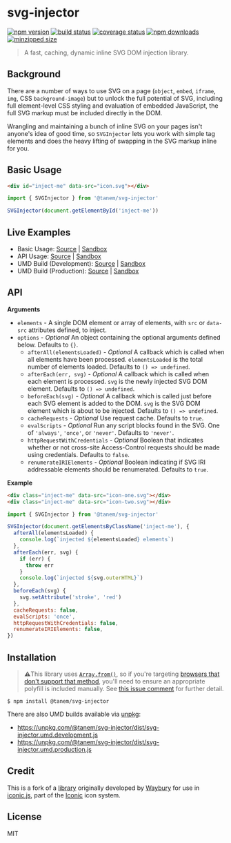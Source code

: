# svg-injector

[![npm version](https://img.shields.io/npm/v/@tanem/svg-injector.svg?style=flat-square)](https://www.npmjs.com/package/@tanem/svg-injector)
[![build status](https://img.shields.io/github/workflow/status/tanem/svg-injector/CI?style=flat-square)](https://github.com/tanem/svg-injector/actions?query=workflow%3ACI)
[![coverage status](https://img.shields.io/codecov/c/github/tanem/svg-injector.svg?style=flat-square)](https://codecov.io/gh/tanem/svg-injector)
[![npm downloads](https://img.shields.io/npm/dm/@tanem/svg-injector.svg?style=flat-square)](https://www.npmjs.com/package/@tanem/svg-injector)
[![minzipped size](https://img.shields.io/bundlephobia/minzip/@tanem/svg-injector?style=flat-square)](https://bundlephobia.com/result?p=@tanem/svg-injector)

> A fast, caching, dynamic inline SVG DOM injection library.

## Background

There are a number of ways to use SVG on a page (`object`, `embed`, `iframe`, `img`, CSS `background-image`) but to unlock the full potential of SVG, including full element-level CSS styling and evaluation of embedded JavaScript, the full SVG markup must be included directly in the DOM.

Wrangling and maintaining a bunch of inline SVG on your pages isn't anyone's idea of good time, so `SVGInjector` lets you work with simple tag elements and does the heavy lifting of swapping in the SVG markup inline for you.

## Basic Usage

```html
<div id="inject-me" data-src="icon.svg"></div>
```

```js
import { SVGInjector } from '@tanem/svg-injector'

SVGInjector(document.getElementById('inject-me'))
```

## Live Examples

- Basic Usage: [Source](https://github.com/tanem/svg-injector/tree/master/examples/basic-usage) | [Sandbox](https://codesandbox.io/s/github/tanem/svg-injector/tree/master/examples/basic-usage)
- API Usage: [Source](https://github.com/tanem/svg-injector/tree/master/examples/api-usage) | [Sandbox](https://codesandbox.io/s/github/tanem/svg-injector/tree/master/examples/api-usage)
- UMD Build (Development): [Source](https://github.com/tanem/svg-injector/tree/master/examples/umd-dev) | [Sandbox](https://codesandbox.io/s/github/tanem/svg-injector/tree/master/examples/umd-dev)
- UMD Build (Production): [Source](https://github.com/tanem/svg-injector/tree/master/examples/umd-prod) | [Sandbox](https://codesandbox.io/s/github/tanem/svg-injector/tree/master/examples/umd-prod)

## API

**Arguments**

- `elements` - A single DOM element or array of elements, with `src` or `data-src` attributes defined, to inject.
- `options` - _Optional_ An object containing the optional arguments defined below. Defaults to `{}`.
  - `afterAll(elementsLoaded)` - _Optional_ A callback which is called when all elements have been processed. `elementsLoaded` is the total number of elements loaded. Defaults to `() => undefined`.
  - `afterEach(err, svg)` - _Optional_ A callback which is called when each element is processed. `svg` is the newly injected SVG DOM element. Defaults to `() => undefined`.
  - `beforeEach(svg)` - _Optional_ A callback which is called just before each SVG element is added to the DOM. `svg` is the SVG DOM element which is about to be injected. Defaults to `() => undefined`.
  - `cacheRequests` - _Optional_ Use request cache. Defaults to `true`.
  - `evalScripts` - _Optional_ Run any script blocks found in the SVG. One of `'always'`, `'once'`, or `'never'`. Defaults to `'never'`.
  - `httpRequestWithCredentials` - _Optional_ Boolean that indicates whether or not cross-site Access-Control requests should be made using credentials. Defaults to `false`.
  - `renumerateIRIElements` - _Optional_ Boolean indicating if SVG IRI addressable elements should be renumerated. Defaults to `true`.

**Example**

```html
<div class="inject-me" data-src="icon-one.svg"></div>
<div class="inject-me" data-src="icon-two.svg"></div>
```

```js
import { SVGInjector } from '@tanem/svg-injector'

SVGInjector(document.getElementsByClassName('inject-me'), {
  afterAll(elementsLoaded) {
    console.log(`injected ${elementsLoaded} elements`)
  },
  afterEach(err, svg) {
    if (err) {
      throw err
    }
    console.log(`injected ${svg.outerHTML}`)
  },
  beforeEach(svg) {
    svg.setAttribute('stroke', 'red')
  },
  cacheRequests: false,
  evalScripts: 'once',
  httpRequestWithCredentials: false,
  renumerateIRIElements: false,
})
```

## Installation

> ⚠️This library uses [`Array.from()`](https://developer.mozilla.org/en-US/docs/Web/JavaScript/Reference/Global_Objects/Array/from), so if you're targeting [browsers that don't support that method](https://kangax.github.io/compat-table/es6/#test-Array_static_methods), you'll need to ensure an appropriate polyfill is included manually. See [this issue comment](https://github.com/tanem/svg-injector/issues/97#issuecomment-483365473) for further detail.

```
$ npm install @tanem/svg-injector
```

There are also UMD builds available via [unpkg](https://unpkg.com/):

- https://unpkg.com/@tanem/svg-injector/dist/svg-injector.umd.development.js
- https://unpkg.com/@tanem/svg-injector/dist/svg-injector.umd.production.js

## Credit

This is a fork of a [library](https://github.com/iconic/SVGInjector) originally developed by [Waybury](http://waybury.com/) for use in [iconic.js](https://useiconic.com/tools/iconic-js/), part of the [Iconic](https://useiconic.com/) icon system.

## License

MIT
